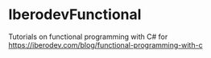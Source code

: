 # IberodevFunctional
Tutorials on functional programming with C# for https://iberodev.com/blog/functional-programming-with-c
